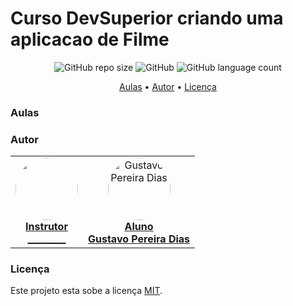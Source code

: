 # Curso DevSuperior criando uma aplicacao de Filme


<p align="center">
	<img alt="GitHub repo size" src="https://img.shields.io/github/repo-size/gpd38/cursoDevSuperiorCriandoUmaAplicacao">
	<img alt="GitHub" src="https://img.shields.io/github/license/gpd38/cursoDevSuperiorCriandoUmaAplicacao">
	<img alt="GitHub language count" src="https://img.shields.io/github/languages/count/gpd38/cursoDevSuperiorCriandoUmaAplicacao">
</p>

<p align="center">
	<a href="#Aulas">Aulas</a> •
	<a href="#Autor">Autor</a> •
	<a href="#Licença">Licença</a>
</p>

### Aulas

### Autor

<table>
	<tr>
		<td align="center">
			<a href="https://www.linkedin.com/in//">
				<img style="border-radius: 50%;" src="https://raw.githubusercontent.com/gpd38/cursoDevSuperiorCriandoUmaAplicacao/master/img/nelioAlves.png" width="100px;" alt=""/>
				<br /><b>Instrutor<br>________</b>
			</a>
			<br />
		</td>
		<td align="center">
			<a href="https://www.linkedin.com/in/gustavopereiradias">
				<img style="border-radius: 50%;" src="https://raw.githubusercontent.com/gpd38/cursoDevSuperiorCriandoUmaAplicacao/master/img/gustavo.png" width="100px;" alt="Gustavo Pereira Dias"/>
				<br /><b>Aluno<br>Gustavo Pereira Dias</b>
			</a>
			<br />
		</td>
	</tr>
</table>

### Licença

Este projeto esta sobe a licença [MIT](./LICENSE).
